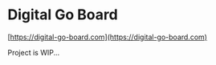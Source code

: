 # Digital Go Board

[https://digital-go-board.com](https://digital-go-board.com)

Project is WIP...
